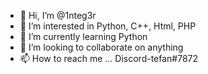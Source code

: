 - 👋 Hi, I’m @1nteg3r
- 👀 I’m interested in Python, C++, Html, PHP
- 🌱 I’m currently learning Python
- 💞️ I’m looking to collaborate on anything
- 📫 How to reach me ...
Discord-tefan#7872

<!---
1nteg3r/1nteg3r is a ✨ special ✨ repository because its `README.md` (this file) appears on your GitHub profile.
You can click the Preview link to take a look at your changes.
--->
